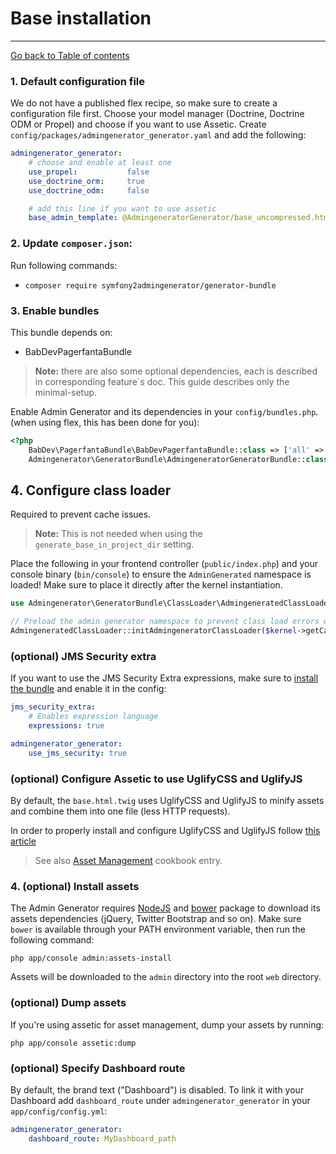 # Base installation
---------------------------------------

[Go back to Table of contents][back-to-index]


### 1. Default configuration file

We do not have a published flex recipe, so make sure to create a configuration file first.
Choose your model manager (Doctrine, Doctrine ODM or Propel) and choose if you want to use Assetic.
Create `config/packages/admingenerator_generator.yaml` and add the following:

```yaml
admingenerator_generator:
    # choose and enable at least one
    use_propel:           false
    use_doctrine_orm:     true
    use_doctrine_odm:     false

    # add this line if you want to use assetic
    base_admin_template: @AdmingeneratorGenerator/base_uncompressed.html.twig
```

### 2. Update `composer.json`:

Run following commands:

* `composer require symfony2admingenerator/generator-bundle`

### 3. Enable bundles

This bundle depends on:

 * BabDevPagerfantaBundle

> **Note:** there are also some optional dependencies, each is described in corresponding feature`s doc. This guide describes only the minimal-setup.

Enable Admin Generator and its dependencies in your `config/bundles.php`. (when using flex, this has been done for you):

```php
<?php
    BabDev\PagerfantaBundle\BabDevPagerfantaBundle::class => ['all' => true],
    Admingenerator\GeneratorBundle\AdmingeneratorGeneratorBundle::class => ['all' => true],
```

## 4. Configure class loader

Required to prevent cache issues.

> **Note:** This is not needed when using the `generate_base_in_project_dir` setting.

Place the following in your frontend controller (`public/index.php`) and your console binary (`bin/console`)
to ensure the `AdminGenerated` namespace is loaded! Make sure to place it directly after the kernel instantiation.

```php
use Admingenerator\GeneratorBundle\ClassLoader\AdmingeneratedClassLoader;

// Preload the admin generator namespace to prevent class load errors when checking whether the cache is fresh
AdmingeneratedClassLoader::initAdmingeneratorClassLoader($kernel->getCacheDir());
```

### (optional) JMS Security extra

If you want to use the JMS Security Extra expressions, make sure to 
[install the bundle](http://jmsyst.com/bundles/JMSSecurityExtraBundle/master/installation#using-composer-recommended)
and enable it in the config:

```yaml
jms_security_extra:
    # Enables expression language
    expressions: true

admingenerator_generator:
    use_jms_security: true
```

### (optional) Configure Assetic to use UglifyCSS and UglifyJS

By default, the `base.html.twig` uses UglifyCSS and UglifyJS to minify assets and combine them into one file (less HTTP requests).

In order to properly install and configure UglifyCSS and UglifyJS follow [this article](http://symfony.com/doc/current/cookbook/assetic/uglifyjs.html)

> See also [Asset Management](http://symfony.com/doc/current/cookbook/assetic/asset_management.html) cookbook entry.

### 4. (optional) Install assets

The Admin Generator requires [NodeJS](http://nodejs.org/) and [bower](http://bower.io/) package to download its assets dependencies (jQuery, Twitter Bootstrap and so on).
Make sure `bower` is available through your PATH environment variable, then run the following command:

`php app/console admin:assets-install`

Assets will be downloaded to the `admin` directory into the root `web` directory. 

### (optional) Dump assets

If you're using assetic for asset management, dump your assets by running:

`php app/console assetic:dump`

### (optional) Specify Dashboard route

By default, the brand text ("Dashboard") is disabled. To link it with your Dashboard add `dashboard_route` under `admingenerator_generator` in your `app/config/config.yml`:

```yaml
admingenerator_generator:
    dashboard_route: MyDashboard_path
```

[back-to-index]: ../documentation.md
